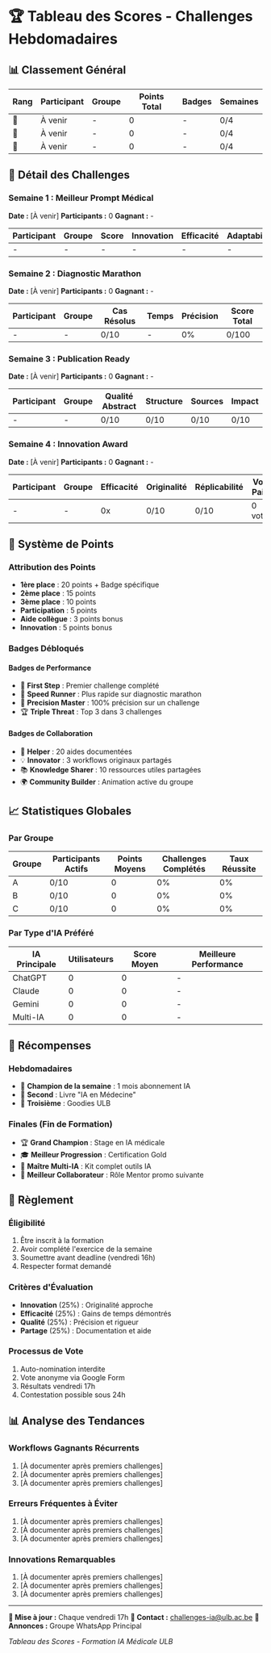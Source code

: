 # 🏆 Tableau des Scores - Challenges Hebdomadaires

## 📊 Classement Général

| Rang | Participant | Groupe | Points Total | Badges | Semaines |
|------|-------------|--------|--------------|--------|----------|
| 🥇 | À venir | - | 0 | - | 0/4 |
| 🥈 | À venir | - | 0 | - | 0/4 |
| 🥉 | À venir | - | 0 | - | 0/4 |

## 🎯 Détail des Challenges

### Semaine 1 : Meilleur Prompt Médical
**Date :** [À venir]
**Participants :** 0
**Gagnant :** -

| Participant | Groupe | Score | Innovation | Efficacité | Adaptabilité |
|-------------|--------|-------|------------|------------|--------------|
| - | - | - | - | - | - |

### Semaine 2 : Diagnostic Marathon
**Date :** [À venir]
**Participants :** 0
**Gagnant :** -

| Participant | Groupe | Cas Résolus | Temps | Précision | Score Total |
|-------------|--------|-------------|-------|-----------|-------------|
| - | - | 0/10 | - | 0% | 0/100 |

### Semaine 3 : Publication Ready
**Date :** [À venir]
**Participants :** 0
**Gagnant :** -

| Participant | Groupe | Qualité Abstract | Structure | Sources | Impact |
|-------------|--------|------------------|-----------|---------|---------|
| - | - | 0/10 | 0/10 | 0/10 | 0/10 |

### Semaine 4 : Innovation Award
**Date :** [À venir]
**Participants :** 0
**Gagnant :** -

| Participant | Groupe | Efficacité | Originalité | Réplicabilité | Vote Pairs |
|-------------|--------|--------------|-------------|---------------|------------|
| - | - | 0x | 0/10 | 0/10 | 0 votes |

## 🏅 Système de Points

### Attribution des Points
- **1ère place** : 20 points + Badge spécifique
- **2ème place** : 15 points
- **3ème place** : 10 points
- **Participation** : 5 points
- **Aide collègue** : 3 points bonus
- **Innovation** : 5 points bonus

### Badges Débloqués

#### Badges de Performance
- 🌟 **First Step** : Premier challenge complété
- 🏃 **Speed Runner** : Plus rapide sur diagnostic marathon
- 🎯 **Precision Master** : 100% précision sur un challenge
- 🏆 **Triple Threat** : Top 3 dans 3 challenges

#### Badges de Collaboration
- 🤝 **Helper** : 20 aides documentées
- 💡 **Innovator** : 3 workflows originaux partagés
- 📚 **Knowledge Sharer** : 10 ressources utiles partagées
- 🌍 **Community Builder** : Animation active du groupe

## 📈 Statistiques Globales

### Par Groupe
| Groupe | Participants Actifs | Points Moyens | Challenges Complétés | Taux Réussite |
|--------|-------------------|---------------|---------------------|---------------|
| A | 0/10 | 0 | 0% | 0% |
| B | 0/10 | 0 | 0% | 0% |
| C | 0/10 | 0 | 0% | 0% |

### Par Type d'IA Préféré
| IA Principale | Utilisateurs | Score Moyen | Meilleure Performance |
|---------------|--------------|-------------|----------------------|
| ChatGPT | 0 | 0 | - |
| Claude | 0 | 0 | - |
| Gemini | 0 | 0 | - |
| Multi-IA | 0 | 0 | - |

## 🎁 Récompenses

### Hebdomadaires
- 🥇 **Champion de la semaine** : 1 mois abonnement IA
- 🥈 **Second** : Livre "IA en Médecine"
- 🥉 **Troisième** : Goodies ULB

### Finales (Fin de Formation)
- 🏆 **Grand Champion** : Stage en IA médicale
- 🎓 **Meilleur Progression** : Certification Gold
- 🤖 **Maître Multi-IA** : Kit complet outils IA
- 👥 **Meilleur Collaborateur** : Rôle Mentor promo suivante

## 📝 Règlement

### Éligibilité
1. Être inscrit à la formation
2. Avoir complété l'exercice de la semaine
3. Soumettre avant deadline (vendredi 16h)
4. Respecter format demandé

### Critères d'Évaluation
- **Innovation** (25%) : Originalité approche
- **Efficacité** (25%) : Gains de temps démontrés
- **Qualité** (25%) : Précision et rigueur
- **Partage** (25%) : Documentation et aide

### Processus de Vote
1. Auto-nomination interdite
2. Vote anonyme via Google Form
3. Résultats vendredi 17h
4. Contestation possible sous 24h

## 📊 Analyse des Tendances

### Workflows Gagnants Récurrents
1. [À documenter après premiers challenges]
2. [À documenter après premiers challenges]
3. [À documenter après premiers challenges]

### Erreurs Fréquentes à Éviter
1. [À documenter après premiers challenges]
2. [À documenter après premiers challenges]
3. [À documenter après premiers challenges]

### Innovations Remarquables
1. [À documenter après premiers challenges]
2. [À documenter après premiers challenges]
3. [À documenter après premiers challenges]

---

**📅 Mise à jour :** Chaque vendredi 17h
**📧 Contact :** challenges-ia@ulb.ac.be
**📱 Annonces :** Groupe WhatsApp Principal

*Tableau des Scores - Formation IA Médicale ULB*